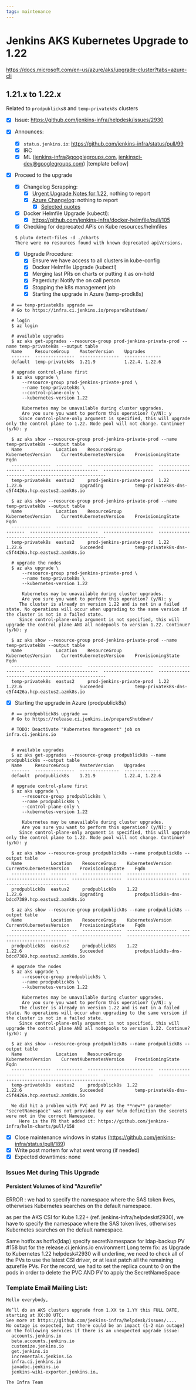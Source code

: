 ```yaml
---
tags: maintenance
---
```

<!-- markdownlint-disable MD013 MD036-->

# Jenkins AKS Kubernetes Upgrade to 1.22

https://docs.microsoft.com/en-us/azure/aks/upgrade-cluster?tabs=azure-cli

## 1.21.x  to 1.22.x

Related to `prodpublicks8` and `temp-privatek8s` clusters

- [x] Issue: <https://github.com/jenkins-infra/helpdesk/issues/2930>

- [X] Announces:
  - [X] `status.jenkins.io`: <https://github.com/jenkins-infra/status/pull/99>
  - [x] IRC
  - [x] ML (jenkins-infra@googlegroups.com, jenkinsci-dev@googlegroups.com) [template bellow]

- [X] Proceed to the upgrade
  - [X] Changelog Scrapping:
    - [X] [Urgent Upgrade Notes for 1.22](https://github.com/kubernetes/kubernetes/blob/master/CHANGELOG/CHANGELOG-1.22.md#urgent-upgrade-notes), nothing to report
    - [X] [Azure Changelog](https://github.com/Azure/AKS/blob/master/CHANGELOG.md): nothing to report
      - [X] [Selected quotes](https://github.com/jenkins-infra/helpdesk/issues/2930#issuecomment-1168457423)

  - [x] Docker Helmfile Upgrade (kubectl):
    - [x] <https://github.com/jenkins-infra/docker-helmfile/pull/105>
  
  - [x] Checking for deprecated APIs on Kube resources/helmfiles
  
  ```shell
  $ pluto detect-files -d ./charts
  There were no resources found with known deprecated apiVersions.
  ```

  - [X] Upgrade Procedure:
    - [x] Ensure we have access to all clusters in kube-config
    - [x] Docker Helmfile Upgrade (kubectl)
    - [x] Merging last PRs on charts or putting it as on-hold
    - [x] Pagerduty: Notify the on call person
    - [x] Stopping the k8s management job
    - [x] Starting the upgrade in Azure (temp-prodk8s)

```console
  # == temp-privatek8s upgrade ==
  # Go to https://infra.ci.jenkins.io/prepareShutdown/

  # login
  $ az login

  # available upgrades
  $ az aks get-upgrades --resource-group prod-jenkins-private-prod --name temp-privatek8s --output table
  Name     ResourceGroup    MasterVersion    Upgrades
  -------  ---------------  ---------------  --------------
  default  temp-privatek8s  1.21.9           1.22.4, 1.22.6

  # upgrade control-plane first
  $ az aks upgrade \
      --resource-group prod-jenkins-private-prod \
      --name temp-privatek8s \
      --control-plane-only \
      --kubernetes-version 1.22

      Kubernetes may be unavailable during cluster upgrades.
      Are you sure you want to perform this operation? (y/N): y
     Since control-plane-only argument is specified, this will upgrade only the control plane to 1.22. Node pool will not change. Continue? (y/N): y

  $ az aks show --resource-group prod-jenkins-private-prod --name temp-privatek8s --output table
  Name             Location    ResourceGroup              KubernetesVersion    CurrentKubernetesVersion    ProvisioningState    Fqdn
  ---------------  ----------  -------------------------  -------------------  --------------------------  -------------------  --------------------------------------------------
  temp-privatek8s  eastus2     prod-jenkins-private-prod  1.22                 1.22.6                      Upgrading            temp-privatek8s-dns-c5f4426a.hcp.eastus2.azmk8s.io

  $ az aks show --resource-group prod-jenkins-private-prod --name temp-privatek8s --output table
  Name             Location    ResourceGroup              KubernetesVersion    CurrentKubernetesVersion    ProvisioningState    Fqdn
  ---------------  ----------  -------------------------  -------------------  --------------------------  -------------------  --------------------------------------------------
  temp-privatek8s  eastus2     prod-jenkins-private-prod  1.22                 1.22.6                      Succeeded            temp-privatek8s-dns-c5f4426a.hcp.eastus2.azmk8s.io

  # upgrade the nodes
  $ az aks upgrade \
      --resource-group prod-jenkins-private-prod \
      --name temp-privatek8s \
      --kubernetes-version 1.22

      Kubernetes may be unavailable during cluster upgrades.
      Are you sure you want to perform this operation? (y/N): y
     The cluster is already on version 1.22 and is not in a failed state. No operations will occur when upgrading to the same version if the cluster is not in a failed state.
     Since control-plane-only argument is not specified, this will upgrade the control plane AND all nodepools to version 1.22. Continue? (y/N): y

  $ az aks show --resource-group prod-jenkins-private-prod --name temp-privatek8s --output table
  Name             Location    ResourceGroup              KubernetesVersion    CurrentKubernetesVersion    ProvisioningState    Fqdn
  ---------------  ----------  -------------------------  -------------------  --------------------------  -------------------  --------------------------------------------------
  temp-privatek8s  eastus2     prod-jenkins-private-prod  1.22                 1.22.6                      Succeeded            temp-privatek8s-dns-c5f4426a.hcp.eastus2.azmk8s.io
```

   - [x] Starting the upgrade in Azure (prodpublick8s)
      
```console
  # == prodpublick8s upgrade ==
  # Go to https://release.ci.jenkins.io/prepareShutdown/

  # TODO: Deactivate "Kubernetes Management" job on infra.ci.jenkins.io


  # available upgrades
  $ az aks get-upgrades --resource-group prodpublick8s --name prodpublick8s --output table
  Name     ResourceGroup    MasterVersion    Upgrades
  -------  ---------------  ---------------  --------------
  default  prodpublick8s    1.21.9           1.22.4, 1.22.6

  # upgrade control-plane first
  $ az aks upgrade \
      --resource-group prodpublick8s \
      --name prodpublick8s \
      --control-plane-only \
      --kubernetes-version 1.22

      Kubernetes may be unavailable during cluster upgrades.
      Are you sure you want to perform this operation? (y/N): y
     Since control-plane-only argument is specified, this will upgrade only the control plane to 1.22. Node pool will not change. Continue? (y/N): y

  $ az aks show --resource-group prodpublick8s --name prodpublick8s --output table
  Name           Location    ResourceGroup    KubernetesVersion    CurrentKubernetesVersion    ProvisioningState    Fqdn
  -------------  ----------  ---------------  -------------------  --------------------------  -------------------  ------------------------------------------------
  prodpublick8s  eastus2     prodpublick8s    1.22                 1.22.6                      Upgrading            prodpublick8s-dns-bdcd7389.hcp.eastus2.azmk8s.io

  $ az aks show --resource-group prodpublick8s --name prodpublick8s --output table
  Name           Location    ResourceGroup    KubernetesVersion    CurrentKubernetesVersion    ProvisioningState    Fqdn
  -------------  ----------  ---------------  -------------------  --------------------------  -------------------  ------------------------------------------------
  prodpublick8s  eastus2     prodpublick8s    1.22                 1.22.6                      Succeeded            prodpublick8s-dns-bdcd7389.hcp.eastus2.azmk8s.io

  # upgrade the nodes
  $ az aks upgrade \
      --resource-group prodpublick8s \
      --name prodpublick8s \
      --kubernetes-version 1.22

      Kubernetes may be unavailable during cluster upgrades.
      Are you sure you want to perform this operation? (y/N): y
     The cluster is already on version 1.22 and is not in a failed state. No operations will occur when upgrading to the same version if the cluster is not in a failed state.
     Since control-plane-only argument is not specified, this will upgrade the control plane AND all nodepools to version 1.22. Continue? (y/N): y

  $ az aks show --resource-group prodpublick8s --name prodpublick8s --output table
  Name             Location    ResourceGroup              KubernetesVersion    CurrentKubernetesVersion    ProvisioningState    Fqdn
  ---------------  ----------  -------------------------  -------------------  --------------------------  -------------------  --------------------------------------------------
  temp-privatek8s  eastus2     prodpublick8s  1.22                 1.22.6                      Succeeded            temp-privatek8s-dns-c5f4426a.hcp.eastus2.azmk8s.io
```
         
         
      We did hit a problem with PVC and PV as the **new** parameter "secretNamespace" was not provided by our helm definition the secrets were not in the correct Namespace.
         Here is the PR that added it: https://github.com/jenkins-infra/helm-charts/pull/158
         
         
  - [x] Close maintenance windows in status (<https://github.com/jenkins-infra/status/pull/189>)
  - [x] Write post mortem for what went wrong (if needed)
- [x] Expected downtimes: none

### Issues Met during This Upgrade
        


#### Persistent Volumes of kind "Azurefile"

ERROR : we had to specify the namespace where the SAS token lives, otherwises Kubernetes searches on the default namespace.
        
as per the AKS CSI for Kube 1.22+ (ref. jenkins-infra/helpdesk#2930), we have to specify the namespace where the SAS token lives, otherwises Kubernetes searches on the default namespace.

Same hotfix as hotfix(ldap) specify secretNamespace for ldap-backup PV #158 but for the release.ci.jenkins.io environment
Long term fix: as Upgrade to Kubernetes 1.22 helpdesk#2930 will underline, we need to check all of the PVs to use the latest CSI driver, or at least patch all the remaining azurefile PVs.
For the record, we had to set the replica count to 0 on the pods in order to delete the PVC AND PV to apply the SecretNameSpace

### Template Email Mailing List: 

```
Hello everybody,

We’ll do an AKS clusters upgrade from 1.XX to 1.YY this FULL DATE, starting at XX:00 UTC.
See more at https://github.com/jenkins-infra/helpdesk/issues/....
No outage is expected, but there could be an impact (1-2 min outage) on the following services if there is an unexpected upgrade issue:
  accounts.jenkins.io
  beta.accounts.jenkins.io
  customize.jenkins.io
  get.jenkins.io
  incrementals.jenkins.io
  infra.ci.jenkins.io
  javadoc.jenkins.io
  jenkins-wiki-exporter.jenkins.io…

The Infra Team
```

